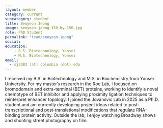 ```yaml
---
layout: member
category: current
subcategory: student
title: Seoyeon Jeong
image: seoyeon-jeong-150-by-150.jpg
role: PhD Student
permalink: "team/seoyeon-jeong"
social:
education:
    - B.S. Biotechnology, Yonsei
    - M.S. Biotechnology, Yonsei
email:
  - sj3383 (at) columbia (dot) edu
---
```


I received my B.S. in Biotechnology and M.S. in Biochemistry from Yonsei University. For my master’s research in the Roe Lab, I focused on bromodomain and extra-terminal (BET) proteins, working to identify a novel chemotype of BET inhibitor and applying proximity ligation techniques to reinterpret enhancer topology. I joined the Jovanovic Lab in 2025 as a Ph.D. student and am currently developing project ideas related to post-transcriptional and post-translational modifications that regulate RNA-binding protein activity. Outside the lab, I enjoy watching Broadway shows and shooting street photography on film.
